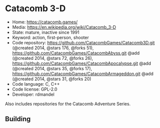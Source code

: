 # Catacomb 3-D

- Home: https://catacomb.games/
- Media: https://en.wikipedia.org/wiki/Catacomb_3-D
- State: mature, inactive since 1991
- Keyword: action, first-person, shooter
- Code repository: https://github.com/CatacombGames/Catacomb3D.git (@created 2014, @stars 176, @forks 51), https://github.com/CatacombGames/CatacombAbyss.git @add (@created 2014, @stars 72, @forks 26), https://github.com/CatacombGames/CatacombApocalypse.git @add (@created 2014, @stars 35, @forks 17), https://github.com/CatacombGames/CatacombArmageddon.git @add (@created 2014, @stars 31, @forks 20)
- Code language: C, C++
- Code license: GPL-2.0
- Developer: rdmandel

Also includes repositories for the Catacomb Adventure Series.

## Building
